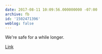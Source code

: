 ```yaml
---
date: 2017-08-11 10:09:56.000000000 -07:00
archive: fb
id: '1502471396'
weblog: false
---
```


We're safe for a while longer.

[Link](https://m.xkcd.com/1875/)
